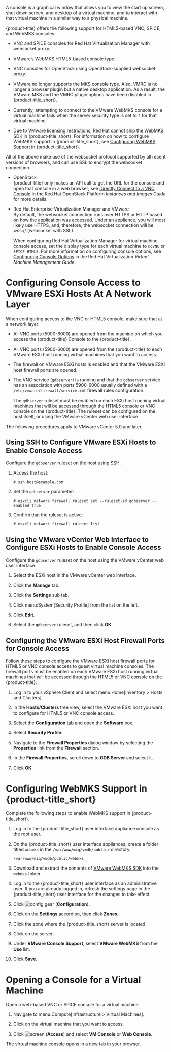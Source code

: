 A console is a graphical window that allows you to view the start up
screen, shut down screen, and desktop of a virtual machine, and to
interact with that virtual machine in a similar way to a physical
machine.

{product-title} offers the following support for HTML5-based VNC, SPICE,
and WebMKS consoles:

  - VNC and SPICE consoles for Red Hat Virtualization Manager with
    websocket proxy.

  - VMware’s WebMKS HTML5-based console type.

  - VNC consoles for OpenStack using OpenStack-supplied websocket proxy.

<div class="note">

  - VMware no longer supports the MKS console type. Also, VMRC is no
    longer a browser plugin but a native desktop application. As a
    result, the VMware MKS and the VMRC plugin options have been
    disabled in {product-title\_short}.

  - Currently, attempting to connect to the VMware WebMKS console for a
    virtual machine fails when the server security type is set to `2`
    for that virtual machine.

  - Due to VMware licensing restrictions, Red Hat cannot ship the WebMKS
    SDK in {product-title\_short}. For information on how to configure
    WebMKS support in {product-title\_short}, see [Configuring WebMKS
    Support in {product-title\_short}](#configuring-the-webmks-support).

</div>

All of the above make use of the websocket protocol supported by all
recent versions of browsers, and can use SSL to encrypt the websocket
connection.

  - OpenStack  
    {product-title} only makes an API call to get the URL for the
    console and open that console in a web browser; see [Directly
    Connect to a VNC
    Console](https://access.redhat.com/documentation/en/red-hat-openstack-platform/8/single/instances-and-images-guide/#connect_to_an_instance)
    in the Red Hat OpenStack Platform *Instances and Images Guide* for
    more details.

  - Red Hat Enterprise Virtualization Manager and VMware  
    By default, the websocket connection runs over HTTPS or HTTP based
    on how the application was accessed. Under an appliance, you will
    most likely use HTTPS, and, therefore, the websocket connection will
    be wss:// (websocket with SSL).
    
    When configuring Red Hat Virtualization Manager for virtual machine
    console access, set the display type for each virtual machine to
    `noVNC` or `SPICE HTML5`. For more information on configuring
    console options, see [Configuring Console
    Options](https://access.redhat.com/documentation/en-us/red_hat_virtualization/4.2/html-single/virtual_machine_management_guide/index#sect-Configuring_Console_Options)
    in the Red Hat Virtualization *Virtual Machine Management Guide*.

# Configuring Console Access to VMware ESXi Hosts At A Network Layer

When configuring access to the VNC or HTML5 console, make sure that at a
network layer:

  - All VNC ports (5900-6000) are opened from the machine on which you
    access the {product-title} Console to the {product-title}.

  - All VNC ports (5900-6000) are opened from the {product-title} to
    each VMware ESXi host running virtual machines that you want to
    access.

  - The firewall on VMware ESXi hosts is enabled and that the VMware
    ESXi host firewall ports are opened.

  - The VNC service (`gdbserver`) is running and that the `gdbserver`
    service has an association with ports 5900-6000 usually defined with
    a `/etc/vmware/firewall/service.xml` firewall rules configuration.
    
    The `gdbserver` ruleset must be enabled on each ESXi host running
    virtual machines that will be accessed through the HTML5 console or
    VNC console on the {product-title}. The ruleset can be configured on
    the host itself, or using the VMware vCenter web user interface.

The following procedures apply to VMware vCenter 5.0 and later.

## Using SSH to Configure VMware ESXi Hosts to Enable Console Access

Configure the `gdbserver` ruleset on the host using SSH.

1.  Access the host:
    
        # ssh host@example.com

2.  Set the `gdbserver` parameter:
    
        # esxcli network firewall ruleset set --ruleset-id gdbserver --enabled true

3.  Confirm that the ruleset is active:
    
        # esxcli network firewall ruleset list

## Using the VMware vCenter Web Interface to Configure ESXi Hosts to Enable Console Access

Configure the `gdbserver` ruleset on the host using the VMware vCenter
web user interface.

1.  Select the ESXi host in the VMware vCenter web interface.

2.  Click the **Manage** tab.

3.  Click the **Settings** sub tab.

4.  Click menu:System\[Security Profile\] from the list on the left.

5.  Click **Edit**.

6.  Select the `gdbserver` ruleset, and then click **OK**.

## Configuring the VMware ESXi Host Firewall Ports for Console Access

Follow these steps to configure the VMware ESXi host firewall ports for
HTML5 or VNC console access to guest virtual machine consoles. The
firewall ports must be enabled on each VMware ESXi host running virtual
machines that will be accessed through the HTML5 or VNC console on the
{product-title}.

1.  Log in to your vSphere Client and select menu:Home\[Inventory \>
    Hosts and Clusters\].

2.  In the **Hosts/Clusters** tree view, select the VMware ESXi host you
    want to configure for HTML5 or VNC console access.

3.  Select the **Configuration** tab and open the **Software** box.

4.  Select **Security Profile**.

5.  Navigate to the **Firewall Properties** dialog window by selecting
    the **Properties** link from the **Firewall** section.

6.  In the **Firewall Properties**, scroll down to **GDB Server** and
    select it.

7.  Click **OK**.

# Configuring WebMKS Support in {product-title\_short}

Complete the following steps to enable WebMKS support in
{product-title\_short}.

1.  Log in to the {product-title\_short} user interface appliance
    console as the root user.

2.  On the {product-title\_short} user interface appliances, create a
    folder titled `webmks` in the `/var/www/miq/vmdb/public/` directory.
    
        /var/www/miq/vmdb/public/webmks

3.  Download and extract the contents of [VMware WebMKS
    SDK](https://www.vmware.com/support/developer/html-console/) into
    the `webmks` folder.

4.  Log in to the {product-title\_short} user interface as an
    administrative user. If you are already logged in, refresh the
    settings page in the {product-title\_short} user interface for the
    changes to take effect.

5.  Click ![config gear](config-gear.png) (**Configuration**).

6.  Click on the **Settings** accordion, then click **Zones**.

7.  Click the zone where the {product-title\_short} server is located.

8.  Click on the server.

9.  Under **VMware Console Support**, select **VMware WebMKS** from the
    **Use** list.

10. Click **Save**.

# Opening a Console for a Virtual Machine

Open a web-based VNC or SPICE console for a virtual machine.

1.  Navigate to menu:Compute\[Infrastructure \> Virtual Machines\].

2.  Click on the virtual machine that you want to access.

3.  Click ![screen](screen.png) (**Access**) and select **VM Console**
    or **Web Console**.

The virtual machine console opens in a new tab in your browser.
